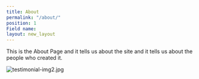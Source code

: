 ```yaml
---
title: About
permalink: "/about/"
position: 1
Field name: 
layout: new_layout
---
```


This is the About Page and it tells us about the site and <space><space>
it tells us about the people who created it.

![testimonial-img2.jpg](/uploads/testimonial-img2.jpg)